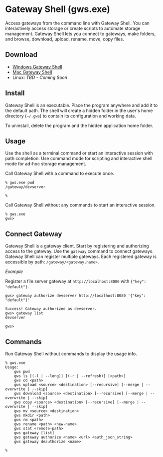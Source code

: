 # Gateway Shell (gws.exe)
Access gateways from the command line with Gateway Shell. You can interactively access storage or create scripts to automate storage management. Gateway Shell lets you connect to gateways, make folders, and browse, download, upload, rename, move, copy files.

## Download
- [Windows Gateway Shell](https://s3.amazonaws.com/cdn.odrive.com/gws/win-gws-1.zip)
- [Mac Gateway Shell](https://s3.amazonaws.com/cdn.odrive.com/gws/mac-gws-1.zip)
- Linux: *TBD - Coming Soon*

## Install
Gateway Shell is an executable. Place the program anywhere and add it to the default path. The shell will create a hidden folder in the user's home directory (`~/.gws`) to contain its configuration and working data.

To uninstall, delete the program and the hidden application home folder.

## Usage
Use the shell as a terminal command or start an interactive session with path completion. Use command mode for scripting and interactive shell mode for ad-hoc storage management.

Call Gateway Shell with a command to execute once.
```
% gws.exe pwd
/gateway/devserver

% 
```

Call Gateway Shell without any commands to start an interactive session.
```
% gws.exe
gws> 
```

## Connect Gateway
Gateway Shell is a gateway client. Start by registering and authorizing access to the gateway. Use the `gateway` command to connect gateways. Gateway Shell can register multiple gateways. Each registered gateway is accessible by path: `/gateway/<gateway.name>`.

*Example*

Register a file server gateway at `http://localhost:8080` with `{"key": "default"}`. 

```
gws> gateway authorize devserver http://localhost:8080 '{"key": "default"}'

Success! Gateway authorized as devserver.
gws> gateway list
devserver

gws> 
```
## Commands
Run Gateway Shell without commands to display the usage info.

```
% gws.exe 
Usage:
    gws pwd
    gws ls [(-l | --long)] [(-r | --refresh)] [<path>]
    gws cd <path>
    gws upload <source> <destination> [--recursive] [--merge | --overwrite | --skip]
    gws download <source> <destination> [--recursive] [--merge | --overwrite | --skip]
    gws copy <source> <destination> [--recursive] [--merge | --overwrite | --skip]
    gws mv <source> <destination>
    gws mkdir <path>
    gws rm <path>
    gws rename <path> <new-name>
    gws stat <remote-path>
    gws gateway [list]
    gws gateway authorize <name> <url> <auth_json_string>
    gws gateway deauthorize <name>

% 
```